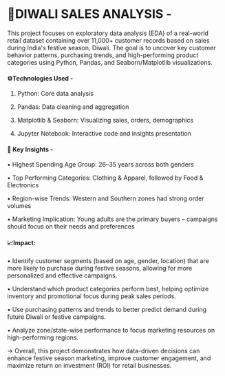 # 🌟DIWALI SALES ANALYSIS - 

This project focuses on exploratory data analysis (EDA) of a real-world retail dataset containing over 11,000+ customer records based on sales during India's festive season, Diwali. The goal is to uncover key customer behavior patterns, purchasing trends, and high-performing product categories using Python, Pandas, and Seaborn/Matplotlib visualizations.

#### ⚙️Technologies Used - 

1. Python:	Core data analysis

2. Pandas:	Data cleaning and aggregation

3. Matplotlib & Seaborn:	Visualizing sales, orders, demographics

4. Jupyter Notebook: Interactive code and insights presentation

#### 📌 Key Insights -

• Highest Spending Age Group: 26–35 years across both genders

• Top Performing Categories: Clothing & Apparel, followed by Food & Electronics

• Region-wise Trends: Western and Southern zones had strong order volumes

• Marketing Implication: Young adults are the primary buyers – campaigns should focus on their needs and preferences

#### 📈Impact:


• Identify customer segments (based on age, gender, location) that are more likely to purchase during festive seasons, allowing for more personalized and effective campaigns.

• Understand which product categories perform best, helping optimize inventory and promotional focus during peak sales periods.

• Use purchasing patterns and trends to better predict demand during future Diwali or festive campaigns.

• Analyze zone/state-wise performance to focus marketing resources on high-performing regions.

→ Overall, this project demonstrates how data-driven decisions can enhance festive season marketing, improve customer engagement, and maximize return on investment (ROI) for retail businesses.



